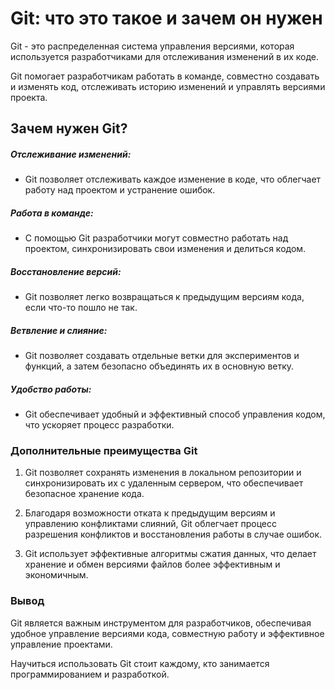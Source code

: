 # Git: что это такое и зачем он нужен

Git - это распределенная система управления версиями, которая используется разработчиками для отслеживания изменений в их коде.

Git помогает разработчикам работать в команде, совместно создавать и изменять код, отслеживать историю изменений и управлять версиями проекта.

## Зачем нужен Git?

##### Отслеживание изменений:

* Git позволяет отслеживать каждое изменение в коде, что облегчает работу над проектом и устранение ошибок.

##### Работа в команде:

* С помощью Git разработчики могут совместно работать над проектом, синхронизировать свои изменения и делиться кодом.

##### Восстановление версий:

* Git позволяет легко возвращаться к предыдущим версиям кода, если что-то пошло не так.

##### Ветвление и слияние:

* Git позволяет создавать отдельные ветки для экспериментов и функций, а затем безопасно объединять их в основную ветку.

##### Удобство работы:

* Git обеспечивает удобный и эффективный способ управления кодом, что ускоряет процесс разработки.

### Дополнительные преимущества Git

1. Git позволяет сохранять изменения в локальном репозитории и синхронизировать их с удаленным сервером, что обеспечивает безопасное хранение кода.

2. Благодаря возможности отката к предыдущим версиям и управлению конфликтами слияний, Git облегчает процесс разрешения конфликтов и восстановления работы в случае ошибок.

3. Git использует эффективные алгоритмы сжатия данных, что делает хранение и обмен версиями файлов более эффективным и экономичным.

### Вывод

Git является важным инструментом для разработчиков, обеспечивая удобное управление версиями кода, совместную работу и эффективное управление проектами.

Научиться использовать Git стоит каждому, кто занимается программированием и разработкой.
